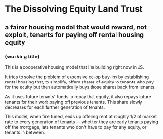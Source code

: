 # The Dissolving Equity Land Trust
## a fairer housing model that would reward, not exploit, tenants for paying off rental housing equity
### (working title)

This is a cooperative housing model that I'm building right now in JS.

It tries to solve the problem of expensive co-op buy-ins by establishing rental housing that, to simplify, offers shares of equity to tenants who pay for the equity but then automatically buys those shares back from tenants.

As it uses future tenants' funds to repay that equity, it also repays future tenants for their work paying off previous tenants. This share slowly decreases for each further generation of tenants.

This model, when fine tuned, ends up offering rent at roughly 1/2 of market rate to every generation of tenants -- whether they are early tenants paying off the mortgage, late tenants who don't have to pay for any equity, or tenants in between.